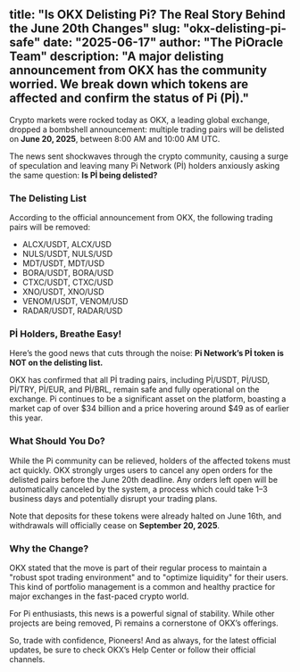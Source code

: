 title: "Is OKX Delisting Pi? The Real Story Behind the June 20th Changes"
slug: "okx-delisting-pi-safe"
date: "2025-06-17"
author: "The PiOracle Team"
description: "A major delisting announcement from OKX has the community worried. We break down which tokens are affected and confirm the status of Pi (Pİ)."
---

Crypto markets were rocked today as OKX, a leading global exchange, dropped a bombshell announcement: multiple trading pairs will be delisted on **June 20, 2025**, between 8:00 AM and 10:00 AM UTC.

The news sent shockwaves through the crypto community, causing a surge of speculation and leaving many Pi Network (Pİ) holders anxiously asking the same question: **Is Pİ being delisted?**

### The Delisting List

According to the official announcement from OKX, the following trading pairs will be removed:

*   ALCX/USDT, ALCX/USD
*   NULS/USDT, NULS/USD
*   MDT/USDT, MDT/USD
*   BORA/USDT, BORA/USD
*   CTXC/USDT, CTXC/USD
*   XNO/USDT, XNO/USD
*   VENOM/USDT, VENOM/USD
*   RADAR/USDT, RADAR/USD

### Pİ Holders, Breathe Easy!

Here’s the good news that cuts through the noise: **Pi Network’s Pİ token is NOT on the delisting list.**

OKX has confirmed that all Pİ trading pairs, including Pİ/USDT, Pİ/USD, Pİ/TRY, Pİ/EUR, and Pİ/BRL, remain safe and fully operational on the exchange. Pi continues to be a significant asset on the platform, boasting a market cap of over $34 billion and a price hovering around $49 as of earlier this year.

### What Should You Do?

While the Pi community can be relieved, holders of the affected tokens must act quickly. OKX strongly urges users to cancel any open orders for the delisted pairs before the June 20th deadline. Any orders left open will be automatically canceled by the system, a process which could take 1–3 business days and potentially disrupt your trading plans.

Note that deposits for these tokens were already halted on June 16th, and withdrawals will officially cease on **September 20, 2025**.

### Why the Change?

OKX stated that the move is part of their regular process to maintain a "robust spot trading environment" and to "optimize liquidity" for their users. This kind of portfolio management is a common and healthy practice for major exchanges in the fast-paced crypto world.

For Pi enthusiasts, this news is a powerful signal of stability. While other projects are being removed, Pi remains a cornerstone of OKX’s offerings.

So, trade with confidence, Pioneers! And as always, for the latest official updates, be sure to check OKX’s Help Center or follow their official channels.